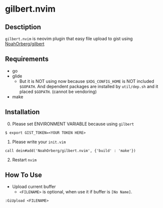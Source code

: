 # gilbert.nvim

## Desctiption
`gilbert.nvim` is neovim plugin that easy file upload to gist using [NoahOrberg/gilbert](http://github.com/NoahOrberg/gilbert) 

## Requirements
- go
- glide
  - But it is NOT using now because `$XDG_CONFIG_HOME` is NOT included `$GOPATH`. And dependent packages are installed by `util/dep.sh` and it placed `$GOPATH`. (cannot be vendoring)
- make

## Installation
0. Please set ENVIRONMENT VARIABLE because using `gilbert`
```
$ export GIST_TOKEN=<YOUR TOKEN HERE>
```
1. Please write your `init.vim`
```
call dein#add('NoahOrberg/gilbert.nvim', {'build' : 'make'})
```
2. Restart `nvim`

## How To Use
- Upload current buffer
  - `<FILENAME>` is optional, when use it if buffer is `[No Name]`.
```
:GiUpload <FILENAME>
```
